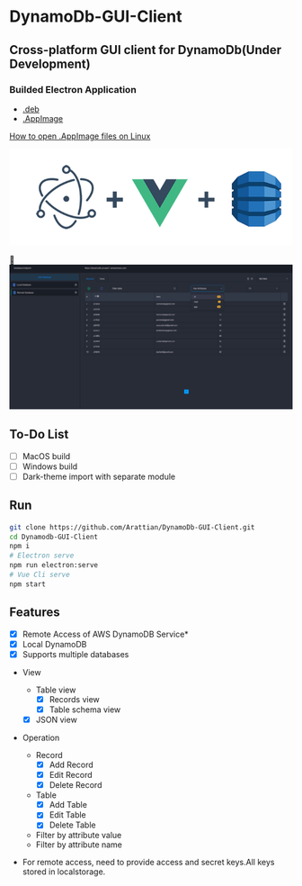 # DynamoDb-GUI-Client
## Cross-platform GUI client for DynamoDb(Under Development)

### Builded Electron Application
* [.deb](https://www.dropbox.com/s/r9059en5f2lhm4g/DynamoDbGUI-linux-amd64-0.1.0.deb?dl=0)
* [.AppImage](https://www.dropbox.com/s/17e88lei7b4jzxj/DynamoDbGUI-linux-x86_64-0.1.0.AppImage?dl=0)

[How to open .AppImage files on Linux](https://itsfoss.com/use-appimage-linux/)

![Logo](src/assets/git-logo.png)

:eyes:
![Logo](src/assets/App-View.png)

## To-Do List
* [ ] MacOS build
* [ ] Windows build
* [ ] Dark-theme import with separate module

## Run

```bash
git clone https://github.com/Arattian/DynamoDb-GUI-Client.git
cd Dynamodb-GUI-Client
npm i
# Electron serve
npm run electron:serve
# Vue Cli serve
npm start
```

## Features

* [x] Remote Access of AWS DynamoDB Service*
* [x] Local DynamoDB
* [x] Supports multiple databases
* View
  * Table view
    * [x] Records view
    * [x] Table schema view
  * [x] JSON view
* Operation
  * Record
    * [x] Add Record
    * [x] Edit Record
    * [x] Delete Record
  * Table
    * [x] Add Table
    * [x] Edit Table
    * [x] Delete Table
  * Filter by attribute value
  * Filter by attribute name
    
* For remote access, need to provide access and secret keys.All keys stored in localstorage.
